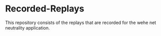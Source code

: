 # Recorded-Replays
This repository consists of the replays that are recorded for the wehe net neutrality application.

